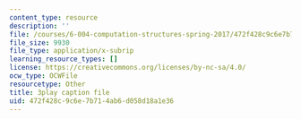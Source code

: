 ```yaml
---
content_type: resource
description: ''
file: /courses/6-004-computation-structures-spring-2017/472f428c9c6e7b714ab6d058d18a1e36_ffgPLOLPCYU.srt
file_size: 9930
file_type: application/x-subrip
learning_resource_types: []
license: https://creativecommons.org/licenses/by-nc-sa/4.0/
ocw_type: OCWFile
resourcetype: Other
title: 3play caption file
uid: 472f428c-9c6e-7b71-4ab6-d058d18a1e36
---
```

